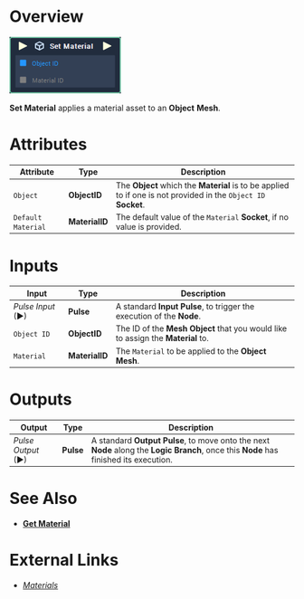 # Overview

![The Set Material Node.](../../../.gitbook/assets/toolbox/incari/object/set-material.PNG)

**Set Material** applies a material asset to an **Object** **Mesh**.

# Attributes

|Attribute|Type|Description|
|---|---|---|
|`Object`|**ObjectID**|The **Object** which the **Material** is to be applied to if one is not provided in the `Object ID` **Socket**.|
|`Default Material`|**MaterialID**|The default value of the `Material` **Socket**, if no value is provided.|

# Inputs

|Input|Type|Description|
|---|---|---|
|*Pulse Input* (►)|**Pulse**|A standard **Input Pulse**, to trigger the execution of the **Node**.|
|`Object ID`|**ObjectID**|The ID of the **Mesh Object** that you would like to assign the **Material** to.|
|`Material`|**MaterialID**|The `Material` to be applied to the **Object** **Mesh**.|

# Outputs

|Output|Type|Description|
|---|---|---|
|*Pulse Output* (►)|**Pulse**|A standard **Output Pulse**, to move onto the next **Node** along the **Logic Branch**, once this **Node** has finished its execution.|

# See Also
- [**Get Material**](get-material.md)
  
# External Links
- [*Materials*](https://docs.unrealengine.com/en-US/Engine/Rendering/Materials/index.html)
